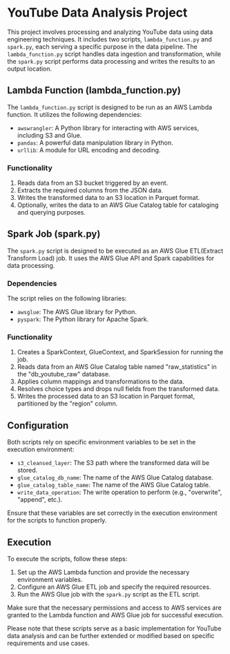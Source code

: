 # YouTube Data Analysis Project

This project involves processing and analyzing YouTube data using data engineering techniques. It includes two scripts, `lambda_function.py` and `spark.py`, each serving a specific purpose in the data pipeline. The `lambda_function.py` script handles data ingestion and transformation, while the `spark.py` script performs data processing and writes the results to an output location.

## Lambda Function (lambda_function.py)

The `lambda_function.py` script is designed to be run as an AWS Lambda function. It utilizes the following dependencies:

- `awswrangler`: A Python library for interacting with AWS services, including S3 and Glue.
- `pandas`: A powerful data manipulation library in Python.
- `urllib`: A module for URL encoding and decoding.

### Functionality

1. Reads data from an S3 bucket triggered by an event.
2. Extracts the required columns from the JSON data.
3. Writes the transformed data to an S3 location in Parquet format.
4. Optionally, writes the data to an AWS Glue Catalog table for cataloging and querying purposes.

## Spark Job (spark.py)

The `spark.py` script is designed to be executed as an AWS Glue ETL(Extract Transform Load) job. It uses the AWS Glue API and Spark capabilities for data processing.

### Dependencies

The script relies on the following libraries:

- `awsglue`: The AWS Glue library for Python.
- `pyspark`: The Python library for Apache Spark.

### Functionality

1. Creates a SparkContext, GlueContext, and SparkSession for running the job.
2. Reads data from an AWS Glue Catalog table named "raw_statistics" in the "db_youtube_raw" database.
3. Applies column mappings and transformations to the data.
4. Resolves choice types and drops null fields from the transformed data.
5. Writes the processed data to an S3 location in Parquet format, partitioned by the "region" column.

## Configuration

Both scripts rely on specific environment variables to be set in the execution environment:

- `s3_cleansed_layer`: The S3 path where the transformed data will be stored.
- `glue_catalog_db_name`: The name of the AWS Glue Catalog database.
- `glue_catalog_table_name`: The name of the AWS Glue Catalog table.
- `write_data_operation`: The write operation to perform (e.g., "overwrite", "append", etc.).

Ensure that these variables are set correctly in the execution environment for the scripts to function properly.

## Execution

To execute the scripts, follow these steps:

1. Set up the AWS Lambda function and provide the necessary environment variables.
2. Configure an AWS Glue ETL job and specify the required resources.
3. Run the AWS Glue job with the `spark.py` script as the ETL script.

Make sure that the necessary permissions and access to AWS services are granted to the Lambda function and AWS Glue job for successful execution.

Please note that these scripts serve as a basic implementation for YouTube data analysis and can be further extended or modified based on specific requirements and use cases.
